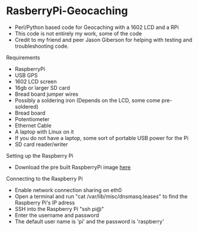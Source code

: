 RasberryPi-Geocaching
=====================

- Perl/Python based code for Geocaching with a 1602 LCD and a RPi 
- This code is not entirely my work, some of the code 
- Credit to my friend and peer Jason Giberson for helping with testing and troubleshooting code. 

Requirements
  - RaspberryPi
  - USB GPS 
  - 1602 LCD screen
  - 16gb or larger SD card
  - Bread board jumper wires
  - Possibly a soldering iron (Depends on the LCD, some come pre-soldered)
  - Bread board
  - Potentiometer
  - Ethernet Cable
  - A laptop with Linux on it
  - If you do not have a laptop, some sort of portable USB power for the Pi
  - SD card reader/writer

Setting up the Raspberry Pi
- Download the pre built RaspberryPi image [here](google.com)


Connecting to the Raspberry Pi
- Enable network connection sharing on eth0
- Open a terminal and run "cat /var/lib/misc/dnsmasq.leases" to find the Raspberry Pi's IP adress
- SSH into the Raspberry Pi "ssh pi@<IP of Pi>"
- Enter the username and password
- The default user name is 'pi' and the password is 'raspberry'
